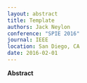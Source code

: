```yaml
---
layout: abstract
title: Template
authors: Jack Neylon
conference: "SPIE 2016"
journal: IEEE
location: San Diego, CA
date: 2016-02-01
---
```

**Abstract**

